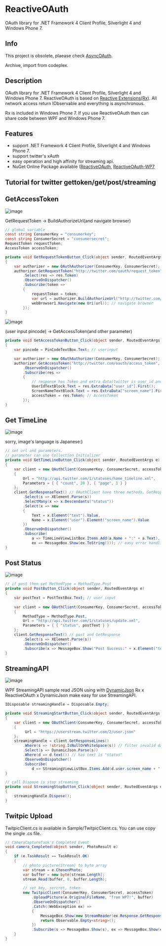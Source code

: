 ReactiveOAuth
===
OAuth library for .NET Framework 4 Client Profile, Silverlight 4 and Windows Phone 7.

Info
---
This project is obsolete, plaease check [AsyncOAuth](https://github.com/neuecc/AsyncOAuth/).

Archive, import from codeplex.

Description
---
OAuth library for .NET Framework 4 Client Profile, Silverlight 4 and Windows Phone 7. ReactiveOAuth is based on [Reactive Extensions(Rx)](http://msdn.microsoft.com/en-us/devlabs/ee794896.aspx). All network access return IObservable<T> and everything is asynchronous.

Rx is included in Windows Phone 7. If you use ReactiveOAuth then can share code between WPF and Windows Phone 7.

Features
---
* support .NET Framework 4 Client Profile, Silverlight 4 and Windows Phone 7.
* support twitter's xAuth
* easy operation and high affinity for streaming api.
* NuGet Online Package available ([ReactiveOAuth](http://nuget.org/List/Packages/ReactiveOAuth), [ReactiveOAuth-WP7](http://nuget.org/List/Packages/ReactiveOAuth-WP7)

Tutorial for twitter gettoken/get/post/streaming
---

GetAccessToken
---

![image](https://cloud.githubusercontent.com/assets/46207/24585069/70f37fb4-17bc-11e7-803f-f2337d23aa32.png)

GetRequestToken -> BuildAuthorizeUrl(and navigate browser)

```csharp
// global variable
const string ConsumerKey = "consumerkey";
const string ConsumerSecret = "consumersecret";
RequestToken requestToken;
AccessToken accessToken;

private void GetRequestTokenButton_Click(object sender, RoutedEventArgs e)
{
    var authorizer = new OAuthAuthorizer(ConsumerKey, ConsumerSecret);
    authorizer.GetRequestToken("http://twitter.com/oauth/request_token")
        .Select(res => res.Token)
        .ObserveOnDispatcher()
        .Subscribe(token =>
        {
            requestToken = token;
            var url = authorizer.BuildAuthorizeUrl("http://twitter.com/oauth/authorize", token);
            webBrowser1.Navigate(new Uri(url)); // navigate browser
        });
}    
```

![image](https://cloud.githubusercontent.com/assets/46207/24585070/76fe0eec-17bc-11e7-92e3-be9470cf6909.png)

(user input pincode) -> GetAccessToken(and other parameter)

```csharp
private void GetAccessTokenButton_Click(object sender, RoutedEventArgs e)
{
    var pincode = PinCodeTextBox.Text; // userinput

    var authorizer = new OAuthAuthorizer(ConsumerKey, ConsumerSecret);
    authorizer.GetAccessToken("http://twitter.com/oauth/access_token", requestToken, pincode)
        .ObserveOnDispatcher()
        .Subscribe(res =>
        {
            // response has Token and extra data(twitter is user_id and screen_name)
            UserIdTextBlock.Text = res.ExtraData["user_id"].First();
            ScreenNameTextBlock.Text = res.ExtraData["screen_name"].First();
            accessToken = res.Token; // AccessToken
        });
}
```

Get TimeLine
---
![image](https://cloud.githubusercontent.com/assets/46207/24585071/7d17f91e-17bc-11e7-82ea-6c29e822539b.png)


sorry, image's language is Japanese:)

```csharp
// set url and parameters.
// parameter can use Collection Initializer
private void GetTimeLineButton_Click(object sender, RoutedEventArgs e)
{
    var client = new OAuthClient(ConsumerKey, ConsumerSecret, accessToken)
    {
        Url = "http://api.twitter.com/1/statuses/home_timeline.xml",
        Parameters = { { "count", 20 }, { "page", 1 } }
    };
    client.GetResponseText() // OAuthClient have three methods, GetResponse/GetResponseText/GetResponseLines
        .Select(s => XElement.Parse(s))
        .SelectMany(x => x.Descendants("status"))
        .Select(x => new
        {
            Text = x.Element("text").Value,
            Name = x.Element("user").Element("screen_name").Value
        })
        .ObserveOnDispatcher()
        .Subscribe(
            a => TimeLineViewListBox.Items.Add(a.Name + ":" + a.Text),
            ex => MessageBox.Show(ex.ToString())); // easy error handling
}
```

Post Status
---
![image](https://cloud.githubusercontent.com/assets/46207/24585072/827ed7b0-17bc-11e7-93c9-dc64ab31481c.png)

```csharp
// if post then set MethodType = MethodType.Post
private void PostButton_Click(object sender, RoutedEventArgs e)
{
    var postText = PostTextBox.Text; // user input
    
    var client = new OAuthClient(ConsumerKey, ConsumerSecret, accessToken)
    {
        MethodType = MethodType.Post,
        Url = "http://api.twitter.com/1/statuses/update.xml",
        Parameters = { { "status", postText } }
    };
    client.GetResponseText() // post and GetResponse
        .Select(s => XElement.Parse(s))
        .ObserveOnDispatcher()
        .Subscribe(x => MessageBox.Show("Post Success:" + x.Element("text").Value));
}
```

StreamingAPI
---
![image](https://cloud.githubusercontent.com/assets/46207/24585075/88b6c2fa-17bc-11e7-8513-172d573a45cb.png)

WPF StreamingAPI sample
read JSON using with [DynamicJson](http://dynamicjson.codeplex.com/)
Rx x ReactiveOAuth x DynamicJson make easy for use StreamingAPI.

```csharp
IDisposable streamingHandle = Disposable.Empty;

private void StreamingStartButton_Click(object sender, RoutedEventArgs e)
{
    var client = new OAuthClient(ConsumerKey, ConsumerSecret, accessToken)
    {
         Url = "https://userstream.twitter.com/2/user.json"
    };
    streamingHandle = client.GetResponseLines()
        .Where(s => !string.IsNullOrWhiteSpace(s)) // filter invalid data
        .Select(s => DynamicJson.Parse(s))
        .Where(d => d.text()) // has text is "status"
        .ObserveOnDispatcher()
        .Subscribe(
            d => StreamingViewListBox.Items.Add(d.user.screen_name + ":" + d.text));
}

// call Dispose is stop streaming
private void StreamingStopButton_Click(object sender, RoutedEventArgs e)
{
    streamingHandle.Dispose();
}
```

Twitpic Upload
---

TwitpicClient.cs is available in Sample/TwitpicClient.cs.
You can use copy the single .cs file.

```csharp
// CameraCaptureTask's Completed Event
void camera_Completed(object sender, PhotoResult e)
{
    if (e.TaskResult == TaskResult.OK)
    {
        // photo picture(Stream) to byte array
        var stream = e.ChosenPhoto;
        var buffer = new byte[stream.Length];
        stream.Read(buffer, 0, buffer.Length);

        // set key, sercret, token
        new TwitpicClient(ConsumerKey, ConsumerSecret, accessToken)
            .UploadPicture(e.OriginalFileName, "from WP7!", buffer)
            .ObserveOnDispatcher()
            .Catch((WebException ex) =>
            {
                MessageBox.Show(new StreamReader(ex.Response.GetResponseStream()).ReadToEnd());
                return Observable.Empty<string>();
            })
            .Subscribe(s => MessageBox.Show(s), ex => MessageBox.Show(ex.ToString()));
    }
}
```
